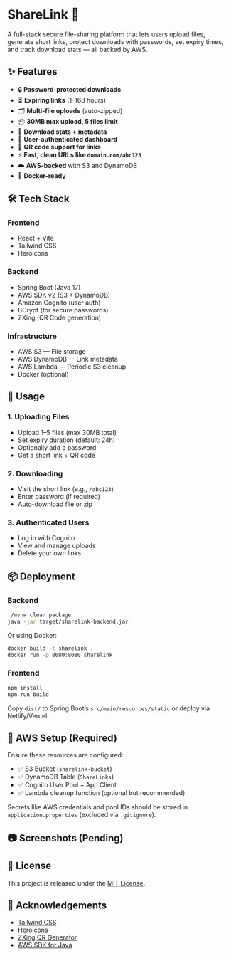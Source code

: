 # ShareLink 🔗

A full-stack secure file-sharing platform that lets users upload files, generate short links, protect downloads with passwords, set expiry times, and track download stats — all backed by AWS.


## ✨ Features

- 🔒 **Password-protected downloads**
- ⏳ **Expiring links** (1–168 hours)
- 🗂️ **Multi-file uploads** (auto-zipped)
- 📦 **30MB max upload, 5 files limit**
- 🧾 **Download stats + metadata**
- 👤 **User-authenticated dashboard**
- 📱 **QR code support for links**
- ⚡ **Fast, clean URLs like `domain.com/abc123`**
- ☁️ **AWS-backed** with S3 and DynamoDB
- 🐳 **Docker-ready**

## 🛠️ Tech Stack

### Frontend
- React + Vite
- Tailwind CSS
- Heroicons

### Backend
- Spring Boot (Java 17)
- AWS SDK v2 (S3 + DynamoDB)
- Amazon Cognito (user auth)
- BCrypt (for secure passwords)
- ZXing (QR Code generation)

### Infrastructure
- AWS S3 — File storage
- AWS DynamoDB — Link metadata
- AWS Lambda — Periodic S3 cleanup
- Docker (optional)

## 🚀 Usage

### 1. Uploading Files
- Upload 1–5 files (max 30MB total)
- Set expiry duration (default: 24h)
- Optionally add a password
- Get a short link + QR code

### 2. Downloading
- Visit the short link (e.g., `/abc123`)
- Enter password (if required)
- Auto-download file or zip

### 3. Authenticated Users
- Log in with Cognito
- View and manage uploads
- Delete your own links

## 📦 Deployment

### Backend
```bash
./mvnw clean package
java -jar target/sharelink-backend.jar
```

Or using Docker:
```bash
docker build -t sharelink .
docker run -p 8080:8080 sharelink
```

### Frontend
```bash
npm install
npm run build
```
Copy `dist/` to Spring Boot’s `src/main/resources/static` or deploy via Netlify/Vercel.

## 📁 AWS Setup (Required)
Ensure these resources are configured:

- ✅ S3 Bucket (`sharelink-bucket`)
- ✅ DynamoDB Table (`ShareLinks`)
- ✅ Cognito User Pool + App Client
- ✅ Lambda cleanup function (optional but recommended)

Secrets like AWS credentials and pool IDs should be stored in `application.properties` (excluded via `.gitignore`).

## 📷 Screenshots (Pending)

## 📄 License

This project is released under the [MIT License](LICENSE).

## 🙌 Acknowledgements

- [Tailwind CSS](https://tailwindcss.com/)
- [Heroicons](https://heroicons.com/)
- [ZXing QR Generator](https://github.com/zxing)
- [AWS SDK for Java](https://docs.aws.amazon.com/sdk-for-java/)
